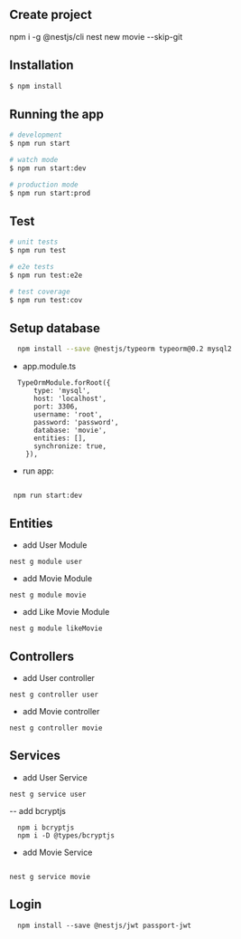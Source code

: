 ## Create project
   npm i -g @nestjs/cli
   nest new movie --skip-git
## Installation

```bash
$ npm install
```

## Running the app

```bash
# development
$ npm run start

# watch mode
$ npm run start:dev

# production mode
$ npm run start:prod
```

## Test

```bash
# unit tests
$ npm run test

# e2e tests
$ npm run test:e2e

# test coverage
$ npm run test:cov
```

## Setup database

```bash
  npm install --save @nestjs/typeorm typeorm@0.2 mysql2
```

- app.module.ts

```
  TypeOrmModule.forRoot({
      type: 'mysql',
      host: 'localhost',
      port: 3306,
      username: 'root',
      password: 'password',
      database: 'movie',
      entities: [],
      synchronize: true,
    }),
```

- run app: 

```

 npm run start:dev

```

## Entities

- add User Module


```
nest g module user

```

- add Movie Module

```
nest g module movie

```

- add Like Movie Module

```
nest g module likeMovie

```

## Controllers

- add User controller

```
nest g controller user

```


- add Movie controller

```
nest g controller movie

```

## Services

- add User Service

```
nest g service user

```

-- add bcryptjs

```
  npm i bcryptjs
  npm i -D @types/bcryptjs

```

- add Movie Service

```

nest g service movie
```

## Login 

```
  npm install --save @nestjs/jwt passport-jwt

```